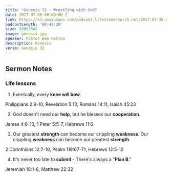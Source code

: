 ```yaml
---
title: "Genesis 32 - Wrestling with God"
date: 2017-07-30 00:00:00 Z
link: https://s3.amazonaws.com/podcast.lifestonechurch.net/2017-07-30.mp3
podcastLength: '00:48:20'
size: 50905642
image: genesis.jpg
speaker: Pastor Ben Helton
description: Genesis
verse: Genesis 32
---
```


## Sermon Notes

### Life lessons

1. Eventually, every **knee will bow**.

Philippians 2:9-10, Revelation 5:13, Romans 14:11, Isaiah 45:23

2. God doesn't need our **help**, but he blesses our **cooperation**.

James 4:6-10, 1 Peter 5:5-7, Hebrews 11:6

3. Our greatest **strength** can become our crippling **weakness**. Our crippling **weakness** can become our greatest **strength**.

2 Corinthians 12:7-10, Psalm 119:67-71, Hebrews 12:5-12

4. It's never too late to **submit** - There's always a "**Plan B**."

Jeremiah 18:1-8, Matthew 22:32
